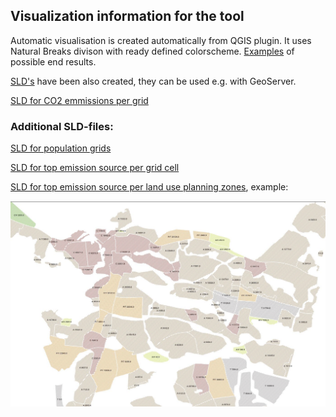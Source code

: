 ## Visualization information for the tool

Automatic visualisation is created automatically from QGIS plugin. It uses Natural Breaks divison with ready defined colorscheme. [Examples](CO2_visualisoinnit.pdf) of possible end results.

[SLD's](visualizations_SLD) have been also created, they can be used e.g. with GeoServer.

[SLD for CO2 emmissions per grid](co2%20emissions)

### Additional SLD-files:

[SLD for population grids](visualizations_SLD/population)

[SLD for top emission source per grid cell](visualizations_SLD/top%20emission%20source%20per%20grid%20cell)

[SLD for top emission source per land use planning zones](visualizations_SLD/top%20emission%20source%20per%20land%20use%20planning%20zones), example:

![Zoning ](visualizations_SLD/seuranalueet_ei_laatikoita.JPG)
